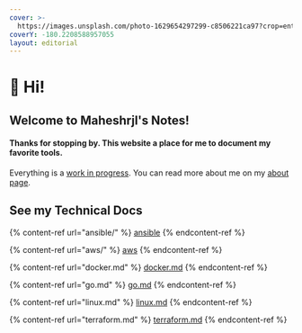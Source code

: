 ```yaml
---
cover: >-
  https://images.unsplash.com/photo-1629654297299-c8506221ca97?crop=entropy&cs=tinysrgb&fm=jpg&ixid=MnwxOTcwMjR8MHwxfHNlYXJjaHwyfHxCYXNofGVufDB8fHx8MTY1OTQ2NjQxNw&ixlib=rb-1.2.1&q=80
coverY: -180.2208588957055
layout: editorial
---
```


# 👋 Hi!

## Welcome to Maheshrjl's Notes!

#### Thanks for stopping by. This website a place for me to document my  favorite tools.&#x20;

Everything is a [work in progress](https://www.merriam-webster.com/dictionary/work%20in%20progress). You can read more about me on my [about page](https://maheshrjl.com/about).

## See my Technical Docs <a href="#technical-docs" id="technical-docs"></a>

{% content-ref url="ansible/" %}
[ansible](ansible/)
{% endcontent-ref %}

{% content-ref url="aws/" %}
[aws](aws/)
{% endcontent-ref %}

{% content-ref url="docker.md" %}
[docker.md](docker.md)
{% endcontent-ref %}

{% content-ref url="go.md" %}
[go.md](go.md)
{% endcontent-ref %}

{% content-ref url="linux.md" %}
[linux.md](linux.md)
{% endcontent-ref %}

{% content-ref url="terraform.md" %}
[terraform.md](terraform.md)
{% endcontent-ref %}
